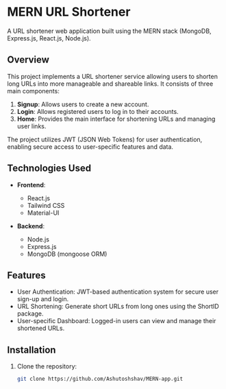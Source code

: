 # MERN URL Shortener

A URL shortener web application built using the MERN stack (MongoDB, Express.js, React.js, Node.js).

## Overview

This project implements a URL shortener service allowing users to shorten long URLs into more manageable and shareable links. It consists of three main components:

1. **Signup**: Allows users to create a new account.
2. **Login**: Allows registered users to log in to their accounts.
3. **Home**: Provides the main interface for shortening URLs and managing user links.

The project utilizes JWT (JSON Web Tokens) for user authentication, enabling secure access to user-specific features and data.

## Technologies Used

- **Frontend**:
  - React.js
  - Tailwind CSS
  - Material-UI

- **Backend**:
  - Node.js
  - Express.js
  - MongoDB (mongoose ORM)

## Features

- User Authentication: JWT-based authentication system for secure user sign-up and login.
- URL Shortening: Generate short URLs from long ones using the ShortID package.
- User-specific Dashboard: Logged-in users can view and manage their shortened URLs.

## Installation

1. Clone the repository:

   ```bash
   git clone https://github.com/Ashutoshshav/MERN-app.git
